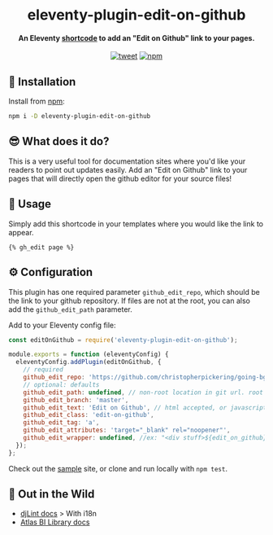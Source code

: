 <h1 align="center">eleventy-plugin-edit-on-github</h1>

<h4 align="center">An Eleventy <a href="https://www.11ty.dev/docs/shortcodes/">shortcode</a> to add an "Edit on Github" link to your pages.</h4>

<p align="center">
    <a href="https://twitter.com/intent/tweet?text=eleventy-plugin-edit-on-github%20%7C%20An%20Eleventy%20shortcode%20to%20add%20an%20%22Edit%20on%20Github%22%20link%20to%20your%20pages.&url=https://www.npmjs.com/package/eleventy-plugin-edit-on-github&hashtags=eleventy,eleventy-plugin,github"><img alt="tweet" src="https://img.shields.io/twitter/url/http/shields.io.svg?style=social" /></a>
    <a href="https://www.npmjs.com/package/eleventy-plugin-edit-on-github"><img alt="npm" src="https://img.shields.io/npm/v/eleventy-plugin-edit-on-github"></a>
</p>

## 🚀 Installation

Install from [npm](https://www.npmjs.com/package/eleventy-plugin-edit-on-github):

```bash
npm i -D eleventy-plugin-edit-on-github
```

## 😎 What does it do?

This is a very useful tool for documentation sites where you'd like your readers to point out updates easily. Add an "Edit on Github" link to your pages that will directly open the github editor for your source files!

## 🏃 Usage

Simply add this shortcode in your templates where you would like the link to appear.

```
{% gh_edit page %}
```

## ⚙️ Configuration

This plugin has one required parameter `github_edit_repo`, which should be the link to your github repository. If files are not at the root, you can also add the `github_edit_path` parameter.

Add to your Eleventy config file:

```js
const editOnGithub = require('eleventy-plugin-edit-on-github');

module.exports = function (eleventyConfig) {
  eleventyConfig.addPlugin(editOnGithub, {
    // required
    github_edit_repo: 'https://github.com/christopherpickering/going-bg',
    // optional: defaults
    github_edit_path: undefined, // non-root location in git url. root is assumed
    github_edit_branch: 'master',
    github_edit_text: 'Edit on Github', // html accepted, or javascript function: (page) => { return page.inputPath}
    github_edit_class: 'edit-on-github',
    github_edit_tag: 'a',
    github_edit_attributes: 'target="_blank" rel="noopener"',
    github_edit_wrapper: undefined, //ex: "<div stuff>${edit_on_github}</div>"
  });
};
```

Check out the [sample](https://github.com/christopherpickering/eleventy-plugin-edit-on-github/tree/master/sample) site, or clone and run locally with `npm test`.

## 🦘 Out in the Wild

- [djLint docs](https://djlint.com) > With i18n
- [Atlas BI Library docs](https://www.atlas.bi/docs/bi-library/)
